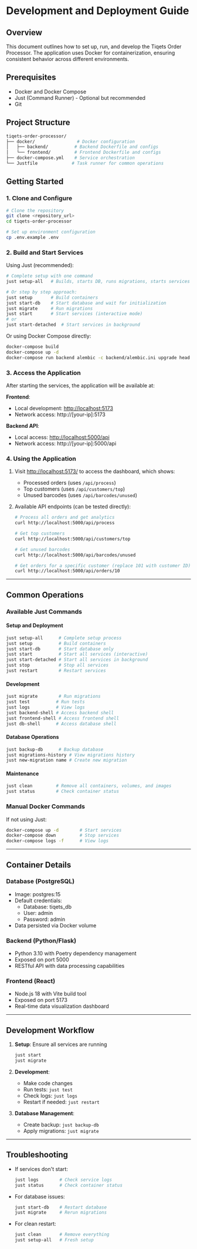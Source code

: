 # Development and Deployment Guide

## Overview

This document outlines how to set up, run, and develop the Tiqets Order Processor. The application uses Docker for containerization, ensuring consistent behavior across different environments.

## Prerequisites

- Docker and Docker Compose
- Just (Command Runner) - Optional but recommended
- Git

## Project Structure

```bash
tiqets-order-processor/
├── docker/                # Docker configuration
│   ├── backend/          # Backend Dockerfile and configs
│   └── frontend/         # Frontend Dockerfile and configs
├── docker-compose.yml    # Service orchestration
└── Justfile             # Task runner for common operations
```

## Getting Started

### 1. Clone and Configure

```bash
# Clone the repository
git clone <repository_url>
cd tiqets-order-processor

# Set up environment configuration
cp .env.example .env
```

### 2. Build and Start Services

Using Just (recommended):

```bash
# Complete setup with one command
just setup-all   # Builds, starts DB, runs migrations, starts services

# Or step by step approach:
just setup       # Build containers
just start-db    # Start database and wait for initialization
just migrate     # Run migrations
just start       # Start services (interactive mode)
# or
just start-detached  # Start services in background
```

Or using Docker Compose directly:

```bash
docker-compose build
docker-compose up -d
docker-compose run backend alembic -c backend/alembic.ini upgrade head
```

### 3. Access the Application

After starting the services, the application will be available at:

**Frontend**:

- Local development: [http://localhost:5173](http://localhost:5173)
- Network access: http\://[your-ip]:5173

**Backend API**:

- Local access: [http://localhost:5000/api](http://localhost:5000/api)
- Network access: http\://[your-ip]:5000/api

### 4. Using the Application

1. Visit [http://localhost:5173/](http://localhost:5173/) to access the dashboard, which shows:

   - Processed orders (uses `/api/process`)
   - Top customers (uses `/api/customers/top`)
   - Unused barcodes (uses `/api/barcodes/unused`)

2. Available API endpoints (can be tested directly):

   ```bash
   # Process all orders and get analytics
   curl http://localhost:5000/api/process

   # Get top customers
   curl http://localhost:5000/api/customers/top

   # Get unused barcodes
   curl http://localhost:5000/api/barcodes/unused

   # Get orders for a specific customer (replace 101 with customer ID)
   curl http://localhost:5000/api/orders/10
   ```

---

## Common Operations

### Available Just Commands

#### Setup and Deployment
```bash
just setup-all      # Complete setup process
just setup          # Build containers
just start-db       # Start database only
just start          # Start all services (interactive)
just start-detached # Start all services in background
just stop           # Stop all services
just restart        # Restart services
```

#### Development
```bash
just migrate        # Run migrations
just test          # Run tests
just logs          # View logs
just backend-shell # Access backend shell
just frontend-shell # Access frontend shell
just db-shell      # Access database shell
```

#### Database Operations
```bash
just backup-db      # Backup database
just migrations-history # View migrations history
just new-migration name # Create new migration
```

#### Maintenance
```bash
just clean         # Remove all containers, volumes, and images
just status        # Check container status
```

### Manual Docker Commands

If not using Just:

```bash
docker-compose up -d        # Start services
docker-compose down         # Stop services
docker-compose logs -f      # View logs
```

---

## Container Details

### Database (PostgreSQL)

- Image: postgres:15
- Default credentials:
  - Database: tiqets\_db
  - User: admin
  - Password: admin
- Data persisted via Docker volume

### Backend (Python/Flask)

- Python 3.10 with Poetry dependency management
- Exposed on port 5000
- RESTful API with data processing capabilities

### Frontend (React)

- Node.js 18 with Vite build tool
- Exposed on port 5173
- Real-time data visualization dashboard

---

## Development Workflow

1. **Setup**: Ensure all services are running

   ```bash
   just start
   just migrate
   ```

2. **Development**:

   - Make code changes
   - Run tests: `just test`
   - Check logs: `just logs`
   - Restart if needed: `just restart`

3. **Database Management**:

   - Create backup: `just backup-db`
   - Apply migrations: `just migrate`

---


## Troubleshooting

- If services don't start: 
  ```bash
  just logs        # Check service logs
  just status      # Check container status
  ```
- For database issues:
  ```bash
  just start-db    # Restart database
  just migrate     # Rerun migrations
  ```
- For clean restart:
  ```bash
  just clean       # Remove everything
  just setup-all   # Fresh setup
  ```